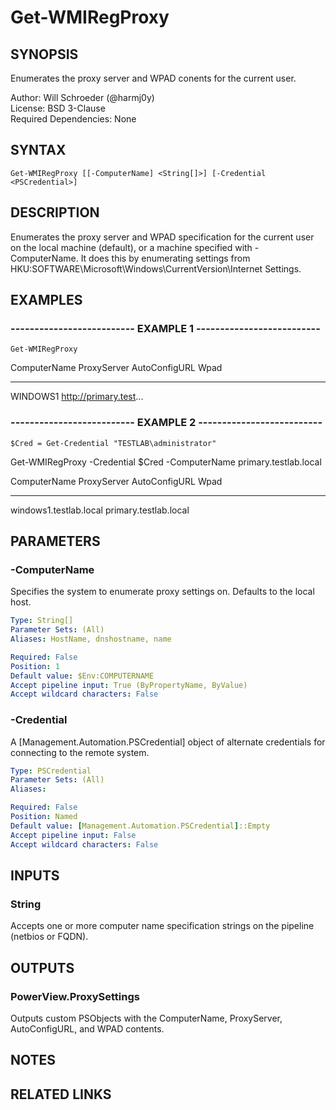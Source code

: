 # Get-WMIRegProxy

## SYNOPSIS
Enumerates the proxy server and WPAD conents for the current user.

Author: Will Schroeder (@harmj0y)  
License: BSD 3-Clause  
Required Dependencies: None

## SYNTAX

```
Get-WMIRegProxy [[-ComputerName] <String[]>] [-Credential <PSCredential>]
```

## DESCRIPTION
Enumerates the proxy server and WPAD specification for the current user
on the local machine (default), or a machine specified with -ComputerName.
It does this by enumerating settings from
HKU:SOFTWARE\Microsoft\Windows\CurrentVersion\Internet Settings.

## EXAMPLES

### -------------------------- EXAMPLE 1 --------------------------
```
Get-WMIRegProxy
```

ComputerName           ProxyServer            AutoConfigURL         Wpad
------------           -----------            -------------         ----
WINDOWS1               http://primary.test...

### -------------------------- EXAMPLE 2 --------------------------
```
$Cred = Get-Credential "TESTLAB\administrator"
```

Get-WMIRegProxy -Credential $Cred -ComputerName primary.testlab.local

ComputerName            ProxyServer            AutoConfigURL         Wpad
------------            -----------            -------------         ----
windows1.testlab.local  primary.testlab.local

## PARAMETERS

### -ComputerName
Specifies the system to enumerate proxy settings on.
Defaults to the local host.

```yaml
Type: String[]
Parameter Sets: (All)
Aliases: HostName, dnshostname, name

Required: False
Position: 1
Default value: $Env:COMPUTERNAME
Accept pipeline input: True (ByPropertyName, ByValue)
Accept wildcard characters: False
```

### -Credential
A \[Management.Automation.PSCredential\] object of alternate credentials
for connecting to the remote system.

```yaml
Type: PSCredential
Parameter Sets: (All)
Aliases: 

Required: False
Position: Named
Default value: [Management.Automation.PSCredential]::Empty
Accept pipeline input: False
Accept wildcard characters: False
```

## INPUTS

### String

Accepts one or more computer name specification strings  on the pipeline (netbios or FQDN).

## OUTPUTS

### PowerView.ProxySettings

Outputs custom PSObjects with the ComputerName, ProxyServer, AutoConfigURL, and WPAD contents.

## NOTES

## RELATED LINKS

